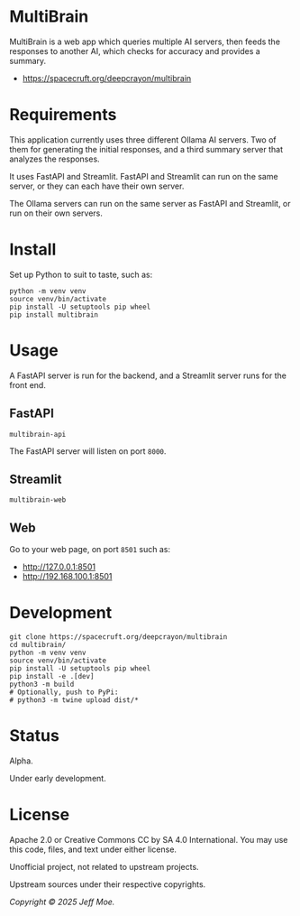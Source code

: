 # MultiBrain
MultiBrain is a web app which queries multiple AI servers,
then feeds the responses to another AI,
which checks for accuracy and provides a summary.

* https://spacecruft.org/deepcrayon/multibrain

# Requirements
This application currently uses three different Ollama AI servers.
Two of them for generating the initial responses, and a third
summary server that analyzes the responses.

It uses FastAPI and Streamlit. FastAPI and Streamlit can run on the
same server, or they can each have their own server.

The Ollama servers can run on the same server as FastAPI and Streamlit,
or run on their own servers.

# Install
Set up Python to suit to taste, such as:

```
python -m venv venv
source venv/bin/activate
pip install -U setuptools pip wheel
pip install multibrain
```

# Usage
A FastAPI server is run for the backend,
and a Streamlit server runs for the front end.

## FastAPI
```
multibrain-api
```

The FastAPI server will listen on port `8000`.

## Streamlit
```
multibrain-web
```

## Web
Go to your web page, on port `8501` such as:

* http://127.0.0.1:8501
* http://192.168.100.1:8501

# Development
```
git clone https://spacecruft.org/deepcrayon/multibrain
cd multibrain/
python -m venv venv
source venv/bin/activate
pip install -U setuptools pip wheel
pip install -e .[dev]
python3 -m build
# Optionally, push to PyPi:
# python3 -m twine upload dist/*
```

# Status
Alpha.

Under early development.

# License
Apache 2.0 or Creative Commons CC by SA 4.0 International.
You may use this code, files, and text under either license.

Unofficial project, not related to upstream projects.

Upstream sources under their respective copyrights.

*Copyright &copy; 2025 Jeff Moe.*
